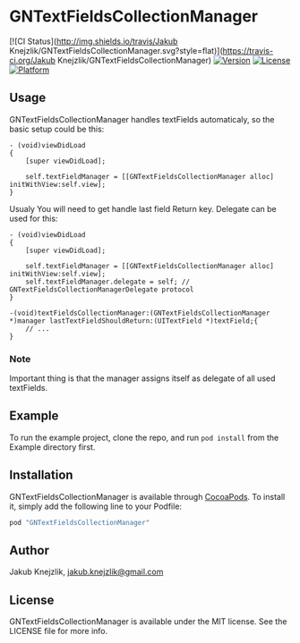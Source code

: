 # GNTextFieldsCollectionManager

[![CI Status](http://img.shields.io/travis/Jakub Knejzlik/GNTextFieldsCollectionManager.svg?style=flat)](https://travis-ci.org/Jakub Knejzlik/GNTextFieldsCollectionManager)
[![Version](https://img.shields.io/cocoapods/v/GNTextFieldsCollectionManager.svg?style=flat)](http://cocoapods.org/pods/GNTextFieldsCollectionManager)
[![License](https://img.shields.io/cocoapods/l/GNTextFieldsCollectionManager.svg?style=flat)](http://cocoapods.org/pods/GNTextFieldsCollectionManager)
[![Platform](https://img.shields.io/cocoapods/p/GNTextFieldsCollectionManager.svg?style=flat)](http://cocoapods.org/pods/GNTextFieldsCollectionManager)

## Usage

GNTextFieldsCollectionManager handles textFields automaticaly, so the basic setup could be this:

```
- (void)viewDidLoad
{
    [super viewDidLoad];

    self.textFieldManager = [[GNTextFieldsCollectionManager alloc] initWithView:self.view];
}
```

Usualy You will need to get handle last field Return key. Delegate can be used for this:

```
- (void)viewDidLoad
{
    [super viewDidLoad];

    self.textFieldManager = [[GNTextFieldsCollectionManager alloc] initWithView:self.view];
    self.textFieldManager.delegate = self; // GNTextFieldsCollectionManagerDelegate protocol
}

-(void)textFieldsCollectionManager:(GNTextFieldsCollectionManager *)manager lastTextFieldShouldReturn:(UITextField *)textField;{
    // ...
}
```

### Note

Important thing is that the manager assigns itself as delegate of all used textFields.

## Example

To run the example project, clone the repo, and run `pod install` from the Example directory first.

## Installation

GNTextFieldsCollectionManager is available through [CocoaPods](http://cocoapods.org). To install
it, simply add the following line to your Podfile:

```ruby
pod "GNTextFieldsCollectionManager"
```

## Author

Jakub Knejzlik, jakub.knejzlik@gmail.com

## License

GNTextFieldsCollectionManager is available under the MIT license. See the LICENSE file for more info.
